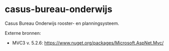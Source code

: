 # casus-bureau-onderwijs
Casus Bureau Onderwijs rooster- en planningsysteem.

Externe bronnen:
- MVC3 v. 5.2.6: https://www.nuget.org/packages/Microsoft.AspNet.Mvc/